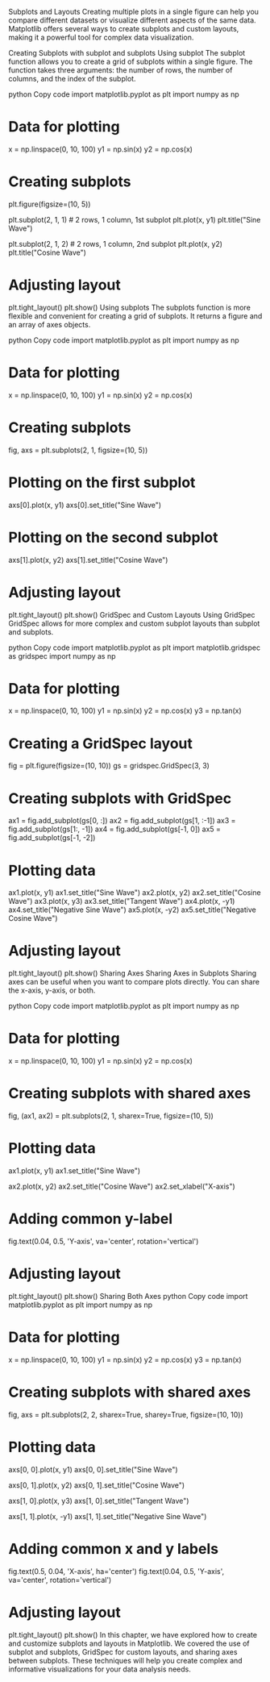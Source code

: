 Subplots and Layouts
Creating multiple plots in a single figure can help you compare different datasets or visualize different aspects of the same data. Matplotlib offers several ways to create subplots and custom layouts, making it a powerful tool for complex data visualization.

Creating Subplots with subplot and subplots
Using subplot
The subplot function allows you to create a grid of subplots within a single figure. The function takes three arguments: the number of rows, the number of columns, and the index of the subplot.

python
Copy code
import matplotlib.pyplot as plt
import numpy as np

# Data for plotting
x = np.linspace(0, 10, 100)
y1 = np.sin(x)
y2 = np.cos(x)

# Creating subplots
plt.figure(figsize=(10, 5))

plt.subplot(2, 1, 1)  # 2 rows, 1 column, 1st subplot
plt.plot(x, y1)
plt.title("Sine Wave")

plt.subplot(2, 1, 2)  # 2 rows, 1 column, 2nd subplot
plt.plot(x, y2)
plt.title("Cosine Wave")

# Adjusting layout
plt.tight_layout()
plt.show()
Using subplots
The subplots function is more flexible and convenient for creating a grid of subplots. It returns a figure and an array of axes objects.

python
Copy code
import matplotlib.pyplot as plt
import numpy as np

# Data for plotting
x = np.linspace(0, 10, 100)
y1 = np.sin(x)
y2 = np.cos(x)

# Creating subplots
fig, axs = plt.subplots(2, 1, figsize=(10, 5))

# Plotting on the first subplot
axs[0].plot(x, y1)
axs[0].set_title("Sine Wave")

# Plotting on the second subplot
axs[1].plot(x, y2)
axs[1].set_title("Cosine Wave")

# Adjusting layout
plt.tight_layout()
plt.show()
GridSpec and Custom Layouts
Using GridSpec
GridSpec allows for more complex and custom subplot layouts than subplot and subplots.

python
Copy code
import matplotlib.pyplot as plt
import matplotlib.gridspec as gridspec
import numpy as np

# Data for plotting
x = np.linspace(0, 10, 100)
y1 = np.sin(x)
y2 = np.cos(x)
y3 = np.tan(x)

# Creating a GridSpec layout
fig = plt.figure(figsize=(10, 10))
gs = gridspec.GridSpec(3, 3)

# Creating subplots with GridSpec
ax1 = fig.add_subplot(gs[0, :])
ax2 = fig.add_subplot(gs[1, :-1])
ax3 = fig.add_subplot(gs[1:, -1])
ax4 = fig.add_subplot(gs[-1, 0])
ax5 = fig.add_subplot(gs[-1, -2])

# Plotting data
ax1.plot(x, y1)
ax1.set_title("Sine Wave")
ax2.plot(x, y2)
ax2.set_title("Cosine Wave")
ax3.plot(x, y3)
ax3.set_title("Tangent Wave")
ax4.plot(x, -y1)
ax4.set_title("Negative Sine Wave")
ax5.plot(x, -y2)
ax5.set_title("Negative Cosine Wave")

# Adjusting layout
plt.tight_layout()
plt.show()
Sharing Axes
Sharing Axes in Subplots
Sharing axes can be useful when you want to compare plots directly. You can share the x-axis, y-axis, or both.

python
Copy code
import matplotlib.pyplot as plt
import numpy as np

# Data for plotting
x = np.linspace(0, 10, 100)
y1 = np.sin(x)
y2 = np.cos(x)

# Creating subplots with shared axes
fig, (ax1, ax2) = plt.subplots(2, 1, sharex=True, figsize=(10, 5))

# Plotting data
ax1.plot(x, y1)
ax1.set_title("Sine Wave")

ax2.plot(x, y2)
ax2.set_title("Cosine Wave")
ax2.set_xlabel("X-axis")

# Adding common y-label
fig.text(0.04, 0.5, 'Y-axis', va='center', rotation='vertical')

# Adjusting layout
plt.tight_layout()
plt.show()
Sharing Both Axes
python
Copy code
import matplotlib.pyplot as plt
import numpy as np

# Data for plotting
x = np.linspace(0, 10, 100)
y1 = np.sin(x)
y2 = np.cos(x)
y3 = np.tan(x)

# Creating subplots with shared axes
fig, axs = plt.subplots(2, 2, sharex=True, sharey=True, figsize=(10, 10))

# Plotting data
axs[0, 0].plot(x, y1)
axs[0, 0].set_title("Sine Wave")

axs[0, 1].plot(x, y2)
axs[0, 1].set_title("Cosine Wave")

axs[1, 0].plot(x, y3)
axs[1, 0].set_title("Tangent Wave")

axs[1, 1].plot(x, -y1)
axs[1, 1].set_title("Negative Sine Wave")

# Adding common x and y labels
fig.text(0.5, 0.04, 'X-axis', ha='center')
fig.text(0.04, 0.5, 'Y-axis', va='center', rotation='vertical')

# Adjusting layout
plt.tight_layout()
plt.show()
In this chapter, we have explored how to create and customize subplots and layouts in Matplotlib. We covered the use of subplot and subplots, GridSpec for custom layouts, and sharing axes between subplots. These techniques will help you create complex and informative visualizations for your data analysis needs.
